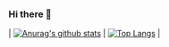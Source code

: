 ### Hi there 👋

| [![Anurag's github stats](https://github-readme-stats.vercel.app/api?username=bersen66&theme=gruvbox)](https://github.com/bersen66/github-readme-stats) | [![Top Langs](https://github-readme-stats.vercel.app/api/top-langs/?username=bersen66&layout=compact&theme=gruvbox)](https://github.com/bersen66/github-readme-stats) |
